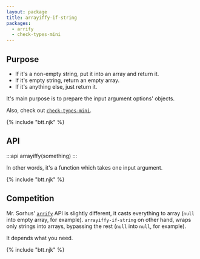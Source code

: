 ```yaml
---
layout: package
title: arrayiffy-if-string
packages:
  - arrify
  - check-types-mini
---
```


## Purpose

- If it's a non-empty string, put it into an array and return it.
- If it's empty string, return an empty array.
- If it's anything else, just return it.

It's main purpose is to prepare the input argument options' objects.

Also, check out [`check-types-mini`](/os/check-types-mini).

{% include "btt.njk" %}

## API

:::api
arrayiffy(something)
:::

In other words, it's a function which takes one input argument.

{% include "btt.njk" %}

## Competition

Mr. Sorhus' [`arrify`](https://www.npmjs.com/package/arrify) API is slightly different, it casts everything to array (`null` into empty array, for example). `arrayiffy-if-string` on other hand, wraps only strings into arrays, bypassing the rest (`null` into `null`, for example).

It depends what you need.

{% include "btt.njk" %}
